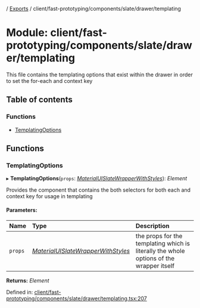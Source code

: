 [](../README.md) / [Exports](../modules.md) / client/fast-prototyping/components/slate/drawer/templating

# Module: client/fast-prototyping/components/slate/drawer/templating

This file contains the templating options that exist within the drawer in order
to set the for-each and context key

## Table of contents

### Functions

- [TemplatingOptions](client_fast_prototyping_components_slate_drawer_templating.md#templatingoptions)

## Functions

### TemplatingOptions

▸ **TemplatingOptions**(`props`: [*MaterialUISlateWrapperWithStyles*](../interfaces/client_fast_prototyping_components_slate_wrapper.materialuislatewrapperwithstyles.md)): *Element*

Provides the component that contains the both selectors for both
each and context key for usage in templating

#### Parameters:

Name | Type | Description |
:------ | :------ | :------ |
`props` | [*MaterialUISlateWrapperWithStyles*](../interfaces/client_fast_prototyping_components_slate_wrapper.materialuislatewrapperwithstyles.md) | the props for the templating which is literally the whole options of the wrapper itself    |

**Returns:** *Element*

Defined in: [client/fast-prototyping/components/slate/drawer/templating.tsx:207](https://github.com/onzag/itemize/blob/5fcde7cf/client/fast-prototyping/components/slate/drawer/templating.tsx#L207)
